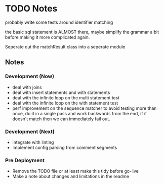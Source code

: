 # TODO Notes


probably write some tests around identifier matching


the basic sql statement is ALMOST there, maybe simplify the grammar a bit before making it more complicated again.


Seperate out the matchResult class into a seperate module

## Notes

### Development (Now)
- deal with joins
- deal with insert statements and with statements
- deal with the infinite loop on the multi statement test
- deal with the infinite loop on the with statement test
- perf improvement on the sequence matcher to avoid testing more than once, do
  it in a single pass and work backwards from the end, if it doesn't match then
  we can immediately fail out.
### Development (Next)
- integrate with linting
- Implement config parsing from comment segments
### Pre Deployment
- Remove the TODO file or at least make this tidy before go-live
- Make a note about changes and limitations in the readme
